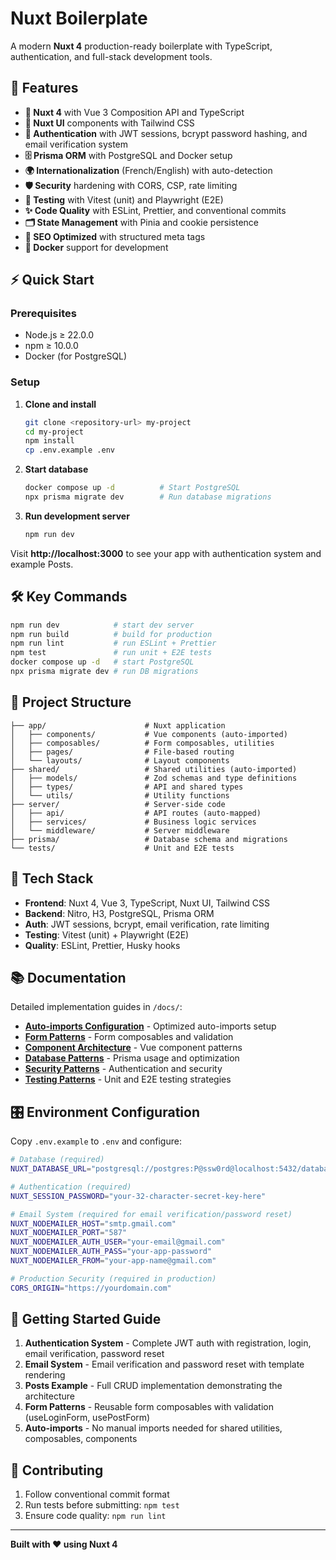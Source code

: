 # Nuxt Boilerplate

A modern **Nuxt 4** production-ready boilerplate with TypeScript, authentication, and full-stack development tools.

## 🚀 Features

- **🔧 Nuxt 4** with Vue 3 Composition API and TypeScript
- **🎨 Nuxt UI** components with Tailwind CSS
- **🔐 Authentication** with JWT sessions, bcrypt password hashing, and email verification system
- **🗄️ Prisma ORM** with PostgreSQL and Docker setup
- **🌍 Internationalization** (French/English) with auto-detection
- **🛡️ Security** hardening with CORS, CSP, rate limiting
- **🧪 Testing** with Vitest (unit) and Playwright (E2E)
- **✨ Code Quality** with ESLint, Prettier, and conventional commits
- **🗂️ State Management** with Pinia and cookie persistence
- **📱 SEO Optimized** with structured meta tags
- **🐳 Docker** support for development

## ⚡ Quick Start

### Prerequisites

- Node.js ≥ 22.0.0
- npm ≥ 10.0.0
- Docker (for PostgreSQL)

### Setup

1. **Clone and install**

   ```bash
   git clone <repository-url> my-project
   cd my-project
   npm install
   cp .env.example .env
   ```

2. **Start database**

   ```bash
   docker compose up -d          # Start PostgreSQL
   npx prisma migrate dev        # Run database migrations
   ```

3. **Run development server**
   ```bash
   npm run dev
   ```

Visit **http://localhost:3000** to see your app with authentication system and example Posts.

## 🛠️ Key Commands

```bash
npm run dev            # start dev server
npm run build          # build for production
npm run lint           # run ESLint + Prettier
npm test               # run unit + E2E tests
docker compose up -d   # start PostgreSQL
npx prisma migrate dev # run DB migrations
```

## 📁 Project Structure

```
├── app/                      # Nuxt application
│   ├── components/           # Vue components (auto-imported)
│   ├── composables/          # Form composables, utilities
│   ├── pages/                # File-based routing
│   └── layouts/              # Layout components
├── shared/                   # Shared utilities (auto-imported)
│   ├── models/               # Zod schemas and type definitions
│   ├── types/                # API and shared types
│   └── utils/                # Utility functions
├── server/                   # Server-side code
│   ├── api/                  # API routes (auto-mapped)
│   ├── services/             # Business logic services
│   └── middleware/           # Server middleware
├── prisma/                   # Database schema and migrations
└── tests/                    # Unit and E2E tests
```

## 🔧 Tech Stack

- **Frontend**: Nuxt 4, Vue 3, TypeScript, Nuxt UI, Tailwind CSS
- **Backend**: Nitro, H3, PostgreSQL, Prisma ORM
- **Auth**: JWT sessions, bcrypt, email verification, rate limiting
- **Testing**: Vitest (unit) + Playwright (E2E)
- **Quality**: ESLint, Prettier, Husky hooks

## 📚 Documentation

Detailed implementation guides in `/docs/`:

- **[Auto-imports Configuration](./docs/auto-imports.md)** - Optimized auto-imports setup
- **[Form Patterns](./docs/form-patterns.md)** - Form composables and validation
- **[Component Architecture](./docs/component-architecture.md)** - Vue component patterns
- **[Database Patterns](./docs/database-patterns.md)** - Prisma usage and optimization
- **[Security Patterns](./docs/security-patterns.md)** - Authentication and security
- **[Testing Patterns](./docs/testing-patterns.md)** - Unit and E2E testing strategies

## 🎛️ Environment Configuration

Copy `.env.example` to `.env` and configure:

```bash
# Database (required)
NUXT_DATABASE_URL="postgresql://postgres:P@ssw0rd@localhost:5432/database"

# Authentication (required)
NUXT_SESSION_PASSWORD="your-32-character-secret-key-here"

# Email System (required for email verification/password reset)
NUXT_NODEMAILER_HOST="smtp.gmail.com"
NUXT_NODEMAILER_PORT="587"
NUXT_NODEMAILER_AUTH_USER="your-email@gmail.com"
NUXT_NODEMAILER_AUTH_PASS="your-app-password"
NUXT_NODEMAILER_FROM="your-app-name@gmail.com"

# Production Security (required in production)
CORS_ORIGIN="https://yourdomain.com"
```

## 🚀 Getting Started Guide

1. **Authentication System** - Complete JWT auth with registration, login, email verification, password reset
2. **Email System** - Email verification and password reset with template rendering
3. **Posts Example** - Full CRUD implementation demonstrating the architecture
4. **Form Patterns** - Reusable form composables with validation (useLoginForm, usePostForm)
5. **Auto-imports** - No manual imports needed for shared utilities, composables, components

## 🤝 Contributing

1. Follow conventional commit format
2. Run tests before submitting: `npm test`
3. Ensure code quality: `npm run lint`

---

**Built with ❤️ using Nuxt 4**

